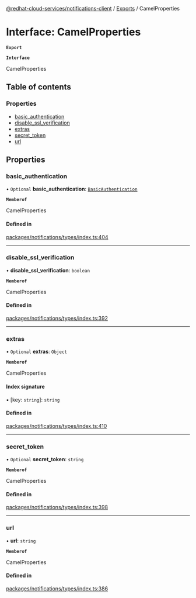 [@redhat-cloud-services/notifications-client](../README.md) / [Exports](../modules.md) / CamelProperties

# Interface: CamelProperties

**`Export`**

**`Interface`**

CamelProperties

## Table of contents

### Properties

- [basic\_authentication](CamelProperties.md#basic_authentication)
- [disable\_ssl\_verification](CamelProperties.md#disable_ssl_verification)
- [extras](CamelProperties.md#extras)
- [secret\_token](CamelProperties.md#secret_token)
- [url](CamelProperties.md#url)

## Properties

### basic\_authentication

• `Optional` **basic\_authentication**: [`BasicAuthentication`](BasicAuthentication.md)

**`Memberof`**

CamelProperties

#### Defined in

[packages/notifications/types/index.ts:404](https://github.com/RedHatInsights/javascript-clients/blob/master/packages/notifications/types/index.ts#L404)

___

### disable\_ssl\_verification

• **disable\_ssl\_verification**: `boolean`

**`Memberof`**

CamelProperties

#### Defined in

[packages/notifications/types/index.ts:392](https://github.com/RedHatInsights/javascript-clients/blob/master/packages/notifications/types/index.ts#L392)

___

### extras

• `Optional` **extras**: `Object`

**`Memberof`**

CamelProperties

#### Index signature

▪ [key: `string`]: `string`

#### Defined in

[packages/notifications/types/index.ts:410](https://github.com/RedHatInsights/javascript-clients/blob/master/packages/notifications/types/index.ts#L410)

___

### secret\_token

• `Optional` **secret\_token**: `string`

**`Memberof`**

CamelProperties

#### Defined in

[packages/notifications/types/index.ts:398](https://github.com/RedHatInsights/javascript-clients/blob/master/packages/notifications/types/index.ts#L398)

___

### url

• **url**: `string`

**`Memberof`**

CamelProperties

#### Defined in

[packages/notifications/types/index.ts:386](https://github.com/RedHatInsights/javascript-clients/blob/master/packages/notifications/types/index.ts#L386)
